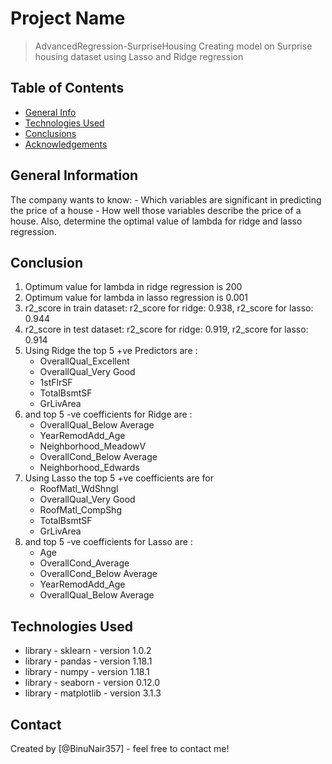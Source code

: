 # Project Name
> AdvancedRegression-SurpriseHousing
Creating model on Surprise housing dataset using Lasso and Ridge regression



## Table of Contents
* [General Info](#general-information)
* [Technologies Used](#technologies-used)
* [Conclusions](#conclusions)
* [Acknowledgements](#acknowledgements)

<!-- You can include any other section that is pertinent to your problem -->

## General Information
The company wants to know:
	- Which variables are significant in predicting the price of a house
	- How well those variables describe the price of a house.
Also, determine the optimal value of lambda for ridge and lasso regression.

<!-- You don't have to answer all the questions - just the ones relevant to your project. -->

## Conclusion
1. Optimum value for lambda in ridge regression is 200
2. Optimum value for lambda in lasso regression is 0.001
3. r2_score in train dataset: r2_score for ridge: 0.938, r2_score for lasso: 0.944
4. r2_score in test dataset: r2_score for ridge: 0.919, r2_score for lasso: 0.914
5. Using Ridge the top 5 +ve Predictors are :
    * OverallQual_Excellent         
    * OverallQual_Very Good  
    * 1stFlrSF            
    * TotalBsmtSF       
    * GrLivArea         
6. and top 5 -ve coefficients for Ridge are : 
    * OverallQual_Below Average
    * YearRemodAdd_Age        
    * Neighborhood_MeadowV    
    * OverallCond_Below Average 
    * Neighborhood_Edwards     
7. Using Lasso the top 5 +ve coefficients are for 
    * RoofMatl_WdShngl       
    * OverallQual_Very Good   
    * RoofMatl_CompShg        
    * TotalBsmtSF            
    * GrLivArea               
8. and top 5 -ve coefficients for Lasso are :
    * Age                        
    * OverallCond_Average        
    * OverallCond_Below Average   
    * YearRemodAdd_Age            
    * OverallQual_Below Average   

<!-- You don't have to answer all the questions - just the ones relevant to your project. -->


## Technologies Used
- library - sklearn - version 1.0.2
- library - pandas - version 1.18.1
- library - numpy - version 1.18.1
- library - seaborn - version 0.12.0
- library - matplotlib - version 3.1.3

<!-- As the libraries versions keep on changing, it is recommended to mention the version of library used in this project -->


## Contact
Created by [@BinuNair357] - feel free to contact me!


<!-- Optional -->
<!-- ## License -->
<!-- This project is open source and available under the [... License](). -->

<!-- You don't have to include all sections - just the one's relevant to your project -->